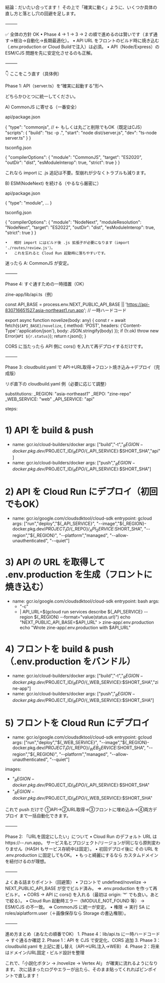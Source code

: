 結論：だいたい合ってます！
その上で「確実に動く」ように、いくつか具体の直し方と落とし穴の回避を足します。

⸻

✅ 全体の方針 OK
	•	Phase 4 → 1 → 3 → 2 の順で進めるのは賢いです（まず通す→根治→自動化→長期最適化）。
	•	API URL をフロントのビルド時に焼き込む（.env.production or Cloud Buildで注入）は必須。
	•	API（Node/Express）の ESM/CJS 問題を先に安定化させるのも正解。

⸻

👇 ここをこう直す（具体例）

Phase 1: API（server.ts）を“確実に起動する”形へ

どちらかひとつに統一してください。

A) CommonJS に寄せる（一番安全）

api/package.json

{
  "type": "commonjs",               // ← もしくは丸ごと削除でもOK（既定はCJS）
  "scripts": {
    "build": "tsc -p .",
    "start": "node dist/server.js",
    "dev": "ts-node server.ts"
  }
}

tsconfig.json

{
  "compilerOptions": {
    "module": "CommonJS",
    "target": "ES2020",
    "outDir": "dist",
    "esModuleInterop": true,
    "strict": true
  }
}

これなら import に .js 追記は不要。型崩れが少なくトラブルも減ります。

B) ESM(NodeNext) を続ける（やるなら厳密に）

api/package.json

{ "type": "module", ... }

tsconfig.json

{
  "compilerOptions": {
    "module": "NodeNext",
    "moduleResolution": "NodeNext",
    "target": "ES2022",
    "outDir": "dist",
    "esModuleInterop": true,
    "strict": true
  }
}

	•	相対 import にはビルド後 .js 拡張子が必要になります（import './routes/review.js'）。
	•	これを忘れると Cloud Run 起動時に落ちやすいです。

迷ったら A: CommonJS が安定。

⸻

Phase 4: すぐ通すための一時措置（OK）

zine-app/lib/api.ts（例）

const API_BASE =
  process.env.NEXT_PUBLIC_API_BASE ||
  'https://api-830716651527.asia-northeast1.run.app'; // 一時ハードコード

export async function novelize(body: any) {
  const r = await fetch(`${API_BASE}/novelize`, {
    method: 'POST',
    headers: {'Content-Type':'application/json'},
    body: JSON.stringify(body)
  });
  if (!r.ok) throw new Error(`API ${r.status}`);
  return r.json();
}

CORS に当たったら API 側に cors() を入れて再デプロイするだけです。

⸻

Phase 3: cloudbuild.yaml で API→URL取得→フロント焼き込み→デプロイ（完成版）

リポ直下の cloudbuild.yaml 例（必要に応じて調整）

substitutions:
  _REGION: "asia-northeast1"
  _REPO: "zine-repo"
  _WEB_SERVICE: "web"
  _API_SERVICE: "api"

steps:
# 1) API を build & push
- name: gcr.io/cloud-builders/docker
  args: ["build","-t","${_REGION}-docker.pkg.dev/$PROJECT_ID/${_REPO}/${_API_SERVICE}:$SHORT_SHA","api"]
- name: gcr.io/cloud-builders/docker
  args: ["push","${_REGION}-docker.pkg.dev/$PROJECT_ID/${_REPO}/${_API_SERVICE}:$SHORT_SHA"]

# 2) API を Cloud Run にデプロイ（初回でもOK）
- name: gcr.io/google.com/cloudsdktool/cloud-sdk
  entrypoint: gcloud
  args:
    ["run","deploy","${_API_SERVICE}",
     "--image","${_REGION}-docker.pkg.dev/$PROJECT_ID/${_REPO}/${_API_SERVICE}:$SHORT_SHA",
     "--region","${_REGION}",
     "--platform","managed",
     "--allow-unauthenticated",
     "--quiet"]

# 3) API の URL を取得して .env.production を生成（フロントに焼き込む）
- name: gcr.io/google.com/cloudsdktool/cloud-sdk
  entrypoint: bash
  args:
    - "-c"
    - |
      API_URL=$(gcloud run services describe ${_API_SERVICE} --region ${_REGION} --format="value(status.url)")
      echo "NEXT_PUBLIC_API_BASE=$API_URL" > zine-app/.env.production
      echo "Wrote zine-app/.env.production with $API_URL"

# 4) フロントを build & push （.env.production をバンドル）
- name: gcr.io/cloud-builders/docker
  args: ["build","-t","${_REGION}-docker.pkg.dev/$PROJECT_ID/${_REPO}/${_WEB_SERVICE}:$SHORT_SHA","zine-app"]
- name: gcr.io/cloud-builders/docker
  args: ["push","${_REGION}-docker.pkg.dev/$PROJECT_ID/${_REPO}/${_WEB_SERVICE}:$SHORT_SHA"]

# 5) フロントを Cloud Run にデプロイ
- name: gcr.io/google.com/cloudsdktool/cloud-sdk
  entrypoint: gcloud
  args:
    ["run","deploy","${_WEB_SERVICE}",
     "--image","${_REGION}-docker.pkg.dev/$PROJECT_ID/${_REPO}/${_WEB_SERVICE}:$SHORT_SHA",
     "--region","${_REGION}",
     "--platform","managed",
     "--allow-unauthenticated",
     "--quiet"]

images:
- "${_REGION}-docker.pkg.dev/$PROJECT_ID/${_REPO}/${_API_SERVICE}:$SHORT_SHA"
- "${_REGION}-docker.pkg.dev/$PROJECT_ID/${_REPO}/${_WEB_SERVICE}:$SHORT_SHA"

これで push だけで
①API→②URL取得→③フロントに埋め込み→④両方デプロイ まで一括自動化できます。

⸻

Phase 2: 「URLを固定にしたい」について
	•	Cloud Run のデフォルト URL は https://<service>-<HASH>-<region>.run.app。
サービス名とプロジェクト/リージョンが同じなら原則変わりません（HASH もサービス存続中は固定）。
	•	初回デプロイ後に その URL を .env.production に固定してもOK。
	•	もっと綺麗にするなら カスタムドメインを紐付けるのが理想。

⸻

よくある詰まりポイント（回避策）
	•	フロントで undefined/novelize → NEXT_PUBLIC_API_BASE が空でビルド済み。
⇒ .env.production を作って再ビルド。
	•	CORS → API に cors() を入れる（最初は origin: '*' でも良い。あとで絞る）。
	•	Cloud Run 起動時エラー（MODULE_NOT_FOUND 等） → ESM/CJS の不一致。
⇒ CommonJS に統一が安定。
	•	権限 → 実行 SA に roles/aiplatform.user（＋画像保存なら Storage の書込権限）。

⸻

進め方まとめ（あなたの順番でOK）
	1.	Phase 4：lib/api.ts に一時ハードコード → すぐ通るか確認
	2.	Phase 1：API を CJS で安定化、CORS 追加
	3.	Phase 3：cloudbuild.yaml を上記に差し替え（API→URL注入→WEB）
	4.	Phase 2：将来はドメイン/URL固定・ビルド設計を整理

これで、「小説化ボタン → /novelize → Vertex AI」 が確実に流れるようになります。
次に詰まったログやエラーが出たら、そのまま貼ってくれればピンポイントで直します！